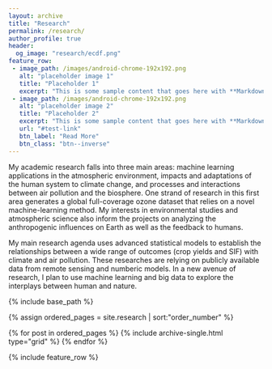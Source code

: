```yaml
---
layout: archive
title: "Research"
permalink: /research/
author_profile: true
header:
  og_image: "research/ecdf.png"
feature_row:
 - image_path: /images/android-chrome-192x192.png
   alt: "placeholder image 1"
   title: "Placeholder 1"
   excerpt: "This is some sample content that goes here with **Markdown** formatting."
 - image_path: /images/android-chrome-192x192.png
   alt: "placeholder image 2"
   title: "Placeholder 2"
   excerpt: "This is some sample content that goes here with **Markdown** formatting."
   url: "#test-link"
   btn_label: "Read More"
   btn_class: "btn--inverse"
---
```


My academic research falls into three main areas: machine learning applications in the atmospheric environment, impacts and adaptations of the human system to climate change, and processes and interactions between air pollution and the biosphere. One strand of research in this first area generates a global full-coverage ozone dataset that relies on a novel machine-learning method. My interests in environmental studies and atmospheric science also inform the projects on analyzing the anthropogenic influences on Earth as well as the feedback to humans.

My main research agenda uses advanced statistical models to establish the relationships between a wide range of outcomes (crop yields and SIF) with climate and air pollution. These researches are relying on publicly available data from remote sensing and numberic models. In a new avenue of research, I plan to use machine learning and big data to explore the interplays between human and nature.

<nbsp>

{% include base_path %}

{% assign ordered_pages = site.research | sort:"order_number" %}

{% for post in ordered_pages %}
  {% include archive-single.html type="grid" %}
{% endfor %}
 
{% include feature_row %} 
